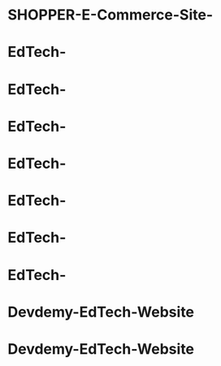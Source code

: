 # SHOPPER-E-Commerce-Site-
# EdTech-
# EdTech-
# EdTech-
# EdTech-
# EdTech-
# EdTech-
# EdTech-
# Devdemy-EdTech-Website
# Devdemy-EdTech-Website
